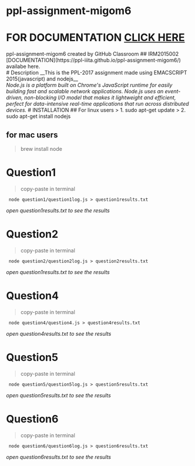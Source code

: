 # ppl-assignment-migom6
<h1>FOR DOCUMENTATION  <a href="https://ppl-iiita.github.io/ppl-assignment-migom6/">CLICK HERE</a> </h1> 
ppl-assignment-migom6 created by GitHub Classroom
## IRM2015002
[DOCUMENTATION](https://ppl-iiita.github.io/ppl-assignment-migom6/) availabe here. <br>
# Description
__This is the PPL-2017 assignment
  made using EMACSCRIPT 2015(javascript)
  and nodejs__ <br>
  <em> Node.js is a platform built on Chrome's JavaScript runtime for easily building fast and scalable network applications. Node.js uses an event-driven, non-blocking I/O model that makes it lightweight and efficient, perfect for data-intensive real-time applications that run across distributed devices.
</em>
# INSTALLATION
## For linux users
> 1. sudo apt-get update
> 2. sudo apt-get install nodejs

## for mac users
> brew install node

# Question1
> copy-paste in terminal
<pre><code> node question1/question1log.js > question1results.txt
</code></pre>
_open *question1results.txt* to see the results_

# Question2
> copy-paste in terminal
<pre><code> node question2/question2log.js > question2results.txt
</code></pre>
_open *question1results.txt* to see the results_

# Question4
> copy-paste in terminal
<pre><code> node question4/question4.js > question4results.txt
</code></pre>
_open *question4results.txt* to see the results_

# Question5
> copy-paste in terminal
<pre><code> node question5/question5log.js > question5results.txt
</code></pre>
_open *question5results.txt* to see the results_

# Question6
> copy-paste in terminal
<pre><code> node question6/question6log.js > question6results.txt
</code></pre>
_open *question6results.txt* to see the results_
